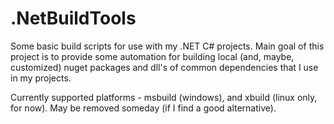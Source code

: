 # .NetBuildTools
Some basic build scripts for use with my .NET C# projects. Main goal of this project is to provide some automation for building local (and, maybe, customized) nuget packages and dll's of common dependencies that I use in my projects.

Currently supported platforms - msbuild (windows), and xbuild (linux only, for now). May be removed someday (if I find a good alternative).

